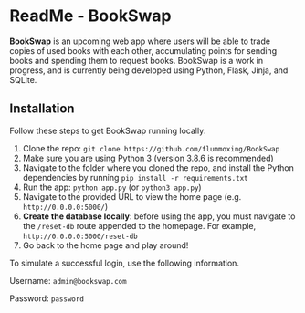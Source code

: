 # ReadMe - BookSwap

**BookSwap** is an upcoming web app where users will be able to trade copies of used books with each other, accumulating points for sending books and spending them to request books. BookSwap is a work in progress, and is currently being developed using Python, Flask, Jinja, and SQLite.

## Installation

Follow these steps to get BookSwap running locally:

1. Clone the repo: `git clone https://github.com/flummoxing/BookSwap`
2. Make sure you are using Python 3 (version 3.8.6 is recommended)
3. Navigate to the folder where you cloned the repo, and install the Python dependencies by running `pip install -r requirements.txt`
4. Run the app: `python app.py` (or `python3 app.py`)
5. Navigate to the provided URL to view the home page (e.g. `http://0.0.0.0:5000/`)
6. **Create the database locally**: before using the app, you must navigate to the `/reset-db` route appended to the homepage. For example, `http://0.0.0.0:5000/reset-db`
7. Go back to the home page and play around! 

To simulate a successful login, use the following information.

Username: `admin@bookswap.com`

Password: `password`











